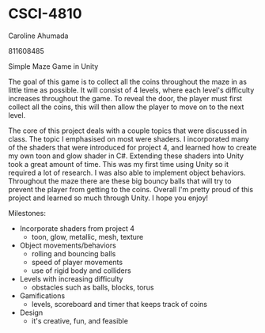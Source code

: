 # CSCI-4810
Caroline Ahumada

811608485

Simple Maze Game in Unity

The goal of this game is to collect all the coins throughout the maze in as little time as possible. It will consist of 4 levels, where each level's difficulty increases throughout the game. To reveal the door, the player must first collect all the coins, this will then allow the player to move on to the next level. 

The core of this project deals with a couple topics that were discussed in class. The topic I emphasised on most were shaders. I incorporated many of the shaders that were introduced for project 4, and learned how to create my own toon and glow shader in C#. Extending these shaders into Unity took a great amount of time. This was my first time using Unity so it required a lot of research. I was also able to implement object behaviors. Throughout the maze there are these big bouncy balls that will try to prevent the player from getting to the coins. Overall I'm pretty proud of this project and learned so much through Unity. I hope you enjoy!

Milestones:
  - Incorporate shaders from project 4
    - toon, glow, metallic, mesh, texture
  - Object movements/behaviors
    - rolling and bouncing balls
    - speed of player movements
    - use of rigid body and colliders
  - Levels with increasing difficulty
    - obstacles such as balls, blocks, torus
  - Gamifications
    - levels, scoreboard and timer that keeps track of coins
  - Design
    - it's creative, fun, and feasible 
   


